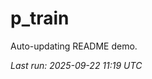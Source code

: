 # p_train

Auto-updating README demo.

<!--START_SECTION:status-->
_Last run: 2025-09-22 11:19 UTC_
<!--END_SECTION:status-->








































































































































































































































































































































































































































































































































































































































































































